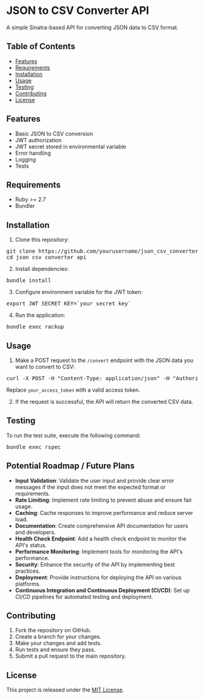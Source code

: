 # JSON to CSV Converter API

A simple Sinatra-based API for converting JSON data to CSV format.

## Table of Contents

- [Features](#features)
- [Requirements](#requirements)
- [Installation](#installation)
- [Usage](#usage)
- [Testing](#testing)
- [Contributing](#contributing)
- [License](#license)

## Features

- Basic JSON to CSV conversion
- JWT authorization
- JWT secret stored in environmental variable
- Error handling
- Logging
- Tests

## Requirements

- Ruby >= 2.7
- Bundler

## Installation

1. Clone this repository:

<pre>
git clone https://github.com/yourusername/json_csv_converter_api.git
cd json_csv_converter_api
</pre>

2. Install dependencies:

<pre>
bundle install
</pre>

3. Configure environment variable for the JWT token:

<pre>
export JWT_SECRET_KEY=`your_secret_key`
</pre>

4. Run the application:

<pre>
bundle exec rackup
</pre>
## Usage

1. Make a POST request to the `/convert` endpoint with the JSON data you want to convert to CSV:

<pre>
curl -X POST -H "Content-Type: application/json" -H "Authorization: Bearer `your_access_token` -d '{"data": [{"field1": "value1", "field2": "value2"}, {"field1": "value3", "field2": "value4"}]}' http://localhost:9292/convert
</pre>

Replace `your_access_token` with a valid access token.

2. If the request is successful, the API will return the converted CSV data.

## Testing

To run the test suite, execute the following command:

<pre>
bundle exec rspec
</pre>

## Potential Roadmap / Future Plans

- **Input Validation**: Validate the user input and provide clear error messages if the input does not meet the expected format or requirements.
- **Rate Limiting**: Implement rate limiting to prevent abuse and ensure fair usage.
- **Caching**: Cache responses to improve performance and reduce server load.
- **Documentation**: Create comprehensive API documentation for users and developers.
- **Health Check Endpoint**: Add a health check endpoint to monitor the API's status.
- **Performance Monitoring**: Implement tools for monitoring the API's performance.
- **Security**: Enhance the security of the API by implementing best practices.
- **Deployment**: Provide instructions for deploying the API on various platforms.
- **Continuous Integration and Continuous Deployment (CI/CD)**: Set up CI/CD pipelines for automated testing and deployment.

## Contributing

1. Fork the repository on GitHub.
2. Create a branch for your changes.
3. Make your changes and add tests.
4. Run tests and ensure they pass.
5. Submit a pull request to the main repository.

## License

This project is released under the [MIT License](https://opensource.org/licenses/MIT).
